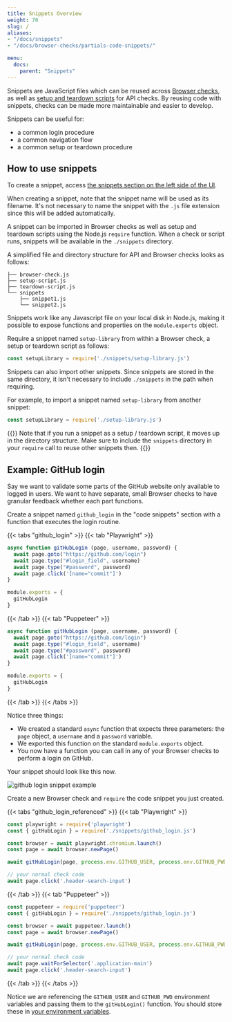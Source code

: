 ```yaml
---
title: Snippets Overview
weight: 70
slug: /
aliases:
- "/docs/snippets"
- "/docs/browser-checks/partials-code-snippets/"

menu:
  docs:
    parent: "Snippets"
---
```


Snippets are JavaScript files which can be reused across [Browser checks](/docs/browser-checks/), as well as [setup and teardown scripts](/docs/api-checks/setup-teardown-scripts/) for API checks. By reusing code with snippets, checks can be made more maintainable and easier to develop.

Snippets can be useful for:

- a common login procedure
- a common navigation flow
- a common setup or teardown procedure

## How to use snippets

To create a snippet, access <a href="https://app.checklyhq.com/snippets" target="_blank">the snippets section on the left side of the UI</a>.

When creating a snippet, note that the snippet name will be used as its filename. It's not necessary to name the snippet with the `.js` file extension since this will be added automatically.

A snippet can be imported in Browser checks as well as setup and teardown scripts using the Node.js `require` function. When a check or script runs, snippets will be available in the `./snippets` directory.

A simplified file and directory structure for API and Browser checks looks as follows:

```
├── browser-check.js
├── setup-script.js
├── teardown-script.js
└── snippets
    ├── snippet1.js
    └── snippet2.js
```

Snippets work like any Javascript file on your local disk in Node.js, making it possible to expose functions and properties on the `module.exports` object.

Require a snippet named `setup-library` from within a Browser check, a setup or teardown script as follows:

```javascript
const setupLibrary = require('./snippets/setup-library.js')
```

Snippets can also import other snippets. Since snippets are stored in the same directory, it isn't necessary to include `./snippets` in the path when requiring.

For example, to import a snippet named `setup-library` from another snippet:

```javascript
const setupLibrary = require('./setup-library.js')
```

{{<info >}}
Note that if you run a snippet as a setup / teardown script, it moves up in the directory structure. Make sure to include the `snippets` directory in your `require` call to reuse other snippets then.
{{</info >}}

## Example: GitHub login

Say we want to validate some parts of the GitHub website only available to logged in users. We want to have separate, small
Browser checks to have granular feedback whether each part functions.

Create a snippet named `github_login` in the "code snippets" section with a function that executes the login routine.

{{< tabs "github_login" >}}
{{< tab "Playwright" >}}
```javascript
async function gitHubLogin (page, username, password) {
  await page.goto("https://github.com/login")
  await page.type("#login_field", username)
  await page.type("#password", password)
  await page.click('[name="commit"]')
}

module.exports = {
  gitHubLogin
}
```
{{< /tab >}}
{{< tab "Puppeteer" >}}
```javascript
async function gitHubLogin (page, username, password) {
  await page.goto("https://github.com/login")
  await page.type("#login_field", username)
  await page.type("#password", password)
  await page.click('[name="commit"]')
}

module.exports = {
  gitHubLogin
}
```
{{< /tab >}}
{{< /tabs >}}

Notice three things:

- We created a standard `async` function that expects three parameters: the `page` object, a `username` and a `password` variable.
- We exported this function on the standard `module.exports` object.
- You now have a function you can call in any of your Browser checks to perform a login on GitHub.

Your snippet should look like this now.

![github login snippet example](/docs/images/browser-checks/github_login_snippet_example.png)

Create a new Browser check and `require` the code snippet you just created.

{{< tabs "github_login_referenced" >}}
{{< tab "Playwright" >}}
```javascript
const playwright = require('playwright')
const { gitHubLogin } = require('./snippets/github_login.js')

const browser = await playwright.chromium.launch()
const page = await browser.newPage()

await gitHubLogin(page, process.env.GITHUB_USER, process.env.GITHUB_PWD)

// your normal check code
await page.click('.header-search-input')
```
{{< /tab >}}
{{< tab "Puppeteer" >}}
```javascript
const puppeteer = require('puppeteer')
const { gitHubLogin } = require('./snippets/github_login.js')

const browser = await puppeteer.launch()
const page = await browser.newPage()

await gitHubLogin(page, process.env.GITHUB_USER, process.env.GITHUB_PWD)

// your normal check code
await page.waitForSelector('.application-main')
await page.click('.header-search-input')
```
{{< /tab >}}
{{< /tabs >}}

Notice we are referencing the `GITHUB_USER` and `GITHUB_PWD` environment variables and passing them to the `gitHubLogin()` function.
You should store these in [your environment variables](/docs/browser-checks/variables/).
